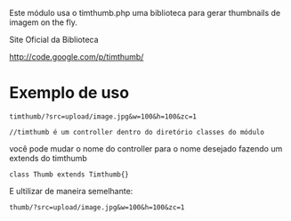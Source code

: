 Este módulo usa o timthumb.php uma biblioteca para gerar thumbnails de imagem on the fly.

Site Oficial da Biblioteca

http://code.google.com/p/timthumb/

# Exemplo de uso

    timthumb/?src=upload/image.jpg&w=100&h=100&zc=1
    
    //timthumb é um controller dentro do diretório classes do módulo
    
você pode mudar o nome do controller para o nome desejado fazendo um extends do timthumb

    class Thumb extends Timthumb{}

E ultilizar de maneira semelhante:
    
    thumb/?src=upload/image.jpg&w=100&h=100&zc=1

